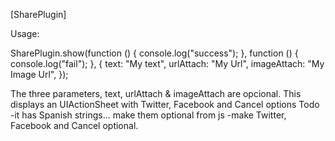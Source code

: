 
[SharePlugin]

Usage:

SharePlugin.show(function () {
        console.log("success");
    }, function () {
        console.log("fail");
    }, {
        text: "My text",
        urlAttach: "My Url",
        imageAttach: "My Image Url",
    });

The three parameters, text, urlAttach & imageAttach are opcional.
This displays an UIActionSheet with Twitter, Facebook and Cancel options
Todo
	-it has Spanish strings... make them optional from js
	-make Twitter, Facebook and Cancel optional.